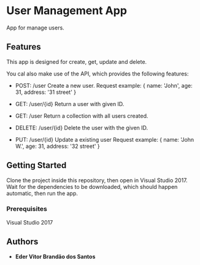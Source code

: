 ﻿# User Management App

App for manage users.

## Features

This app is designed for create, get, update and delete.

You cal also make use of the API, which provides the following features:

- POST: /user
Create a new user.
Request example:
{
	name: 'John',
	age: 31,
	address: '31 street'
}

- GET: /user/{id}
Return a user with given ID.

- GET: /user
Return a collection with all users created.

- DELETE: /user/{id}
Delete the user with the given ID.

- PUT: /user/{id}
Update a existing user
Request example:
{
	name: 'John W.',
	age: 31,
	address: '32 street'
}

## Getting Started

Clone the project inside this repository, then open in Visual Studio 2017.
Wait for the dependencies to be downloaded, which should happen automatic, then run the app.

### Prerequisites

Visual Studio 2017

## Authors

* **Eder Vitor Brandão dos Santos**